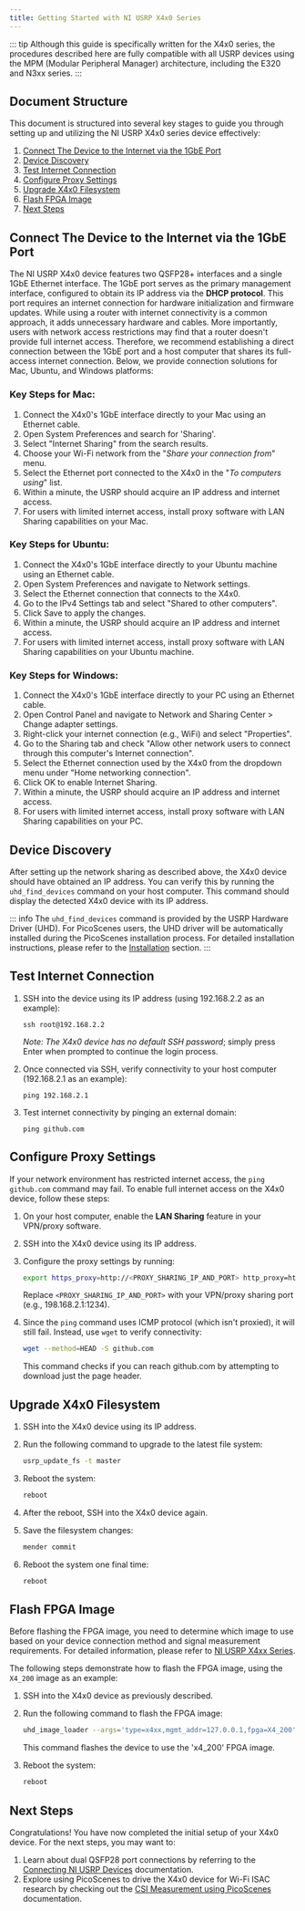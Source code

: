 ```yaml
---
title: Getting Started with NI USRP X4x0 Series
---
```

<CustomToc />

::: tip
Although this guide is specifically written for the X4x0 series, the procedures described here are fully compatible with all USRP devices using the MPM (Modular Peripheral Manager) architecture, including the E320 and N3xx series.
:::

## Document Structure

This document is structured into several key stages to guide you through setting up and utilizing the NI USRP X4x0 series device effectively:
1. [Connect The Device to the Internet via the 1GbE Port](#connect-the-device-to-the-internet-via-the-1gbe-port)
2. [Device Discovery](#device-discovery)
3. [Test Internet Connection](#test-internet-connection)
4. [Configure Proxy Settings](#configure-proxy-settings)
5. [Upgrade X4x0 Filesystem](#upgrade-x4x0-filesystem)
6. [Flash FPGA Image](#flash-fpga-image)
7. [Next Steps](#next-steps)

## Connect The Device to the Internet via the 1GbE Port

The NI USRP X4x0 device features two QSFP28+ interfaces and a single 1GbE Ethernet interface. The 1GbE port serves as the primary management interface, configured to obtain its IP address via the **DHCP protocol**. This port requires an internet connection for hardware initialization and firmware updates. While using a router with internet connectivity is a common approach, it adds unnecessary hardware and cables. More importantly, users with network access restrictions may find that a router doesn't provide full internet access. Therefore, we recommend establishing a direct connection between the 1GbE port and a host computer that shares its full-access internet connection. Below, we provide connection solutions for Mac, Ubuntu, and Windows platforms:

### Key Steps for Mac:
1. Connect the X4x0's 1GbE interface directly to your Mac using an Ethernet cable.
2. Open System Preferences and search for 'Sharing'.
3. Select "Internet Sharing" from the search results.
4. Choose your Wi-Fi network from the "*Share your connection from*" menu.
5. Select the Ethernet port connected to the X4x0 in the "*To computers using*" list.
6. Within a minute, the USRP should acquire an IP address and internet access.
7. For users with limited internet access, install proxy software with LAN Sharing capabilities on your Mac.

### Key Steps for Ubuntu:
1. Connect the X4x0's 1GbE interface directly to your Ubuntu machine using an Ethernet cable.
2. Open System Preferences and navigate to Network settings.
3. Select the Ethernet connection that connects to the X4x0.
4. Go to the IPv4 Settings tab and select "Shared to other computers".
5. Click Save to apply the changes.
6. Within a minute, the USRP should acquire an IP address and internet access.
7. For users with limited internet access, install proxy software with LAN Sharing capabilities on your Ubuntu machine.

### Key Steps for Windows:
1. Connect the X4x0's 1GbE interface directly to your PC using an Ethernet cable.
2. Open Control Panel and navigate to Network and Sharing Center > Change adapter settings.
3. Right-click your internet connection (e.g., WiFi) and select "Properties".
4. Go to the Sharing tab and check "Allow other network users to connect through this computer's Internet connection".
5. Select the Ethernet connection used by the X4x0 from the dropdown menu under "Home networking connection".
6. Click OK to enable Internet Sharing.
7. Within a minute, the USRP should acquire an IP address and internet access.
8. For users with limited internet access, install proxy software with LAN Sharing capabilities on your PC.

## Device Discovery

After setting up the network sharing as described above, the X4x0 device should have obtained an IP address. You can verify this by running the `uhd_find_devices` command on your host computer. This command should display the detected X4x0 device with its IP address.

::: info
The `uhd_find_devices` command is provided by the USRP Hardware Driver (UHD). For PicoScenes users, the UHD driver will be automatically installed during the PicoScenes installation process. For detailed installation instructions, please refer to the [Installation](../userManual/installation.md#picoscenes-software-installation) section.
:::

## Test Internet Connection

1. SSH into the device using its IP address (using 192.168.2.2 as an example):
   ```
   ssh root@192.168.2.2
   ```
   *Note: The X4x0 device has no default SSH password*; simply press Enter when prompted to continue the login process.

2. Once connected via SSH, verify connectivity to your host computer (192.168.2.1 as an example):
   ```
   ping 192.168.2.1
   ```

3. Test internet connectivity by pinging an external domain:
   ```
   ping github.com
   ```

## Configure Proxy Settings

If your network environment has restricted internet access, the `ping github.com` command may fail. To enable full internet access on the X4x0 device, follow these steps:

1. On your host computer, enable the **LAN Sharing** feature in your VPN/proxy software.

2. SSH into the X4x0 device using its IP address.

3. Configure the proxy settings by running:
   ```bash
   export https_proxy=http://<PROXY_SHARING_IP_AND_PORT> http_proxy=http://<PROXY_SHARING_IP_AND_PORT> all_proxy=socks5://<PROXY_SHARING_IP_AND_PORT>
   ```
   Replace `<PROXY_SHARING_IP_AND_PORT>` with your VPN/proxy sharing port (e.g., 198.168.2.1:1234).

4. Since the `ping` command uses ICMP protocol (which isn't proxied), it will still fail. Instead, use `wget` to verify connectivity:
   ```bash
   wget --method=HEAD -S github.com
   ```
   This command checks if you can reach github.com by attempting to download just the page header.

## Upgrade X4x0 Filesystem 

1. SSH into the X4x0 device using its IP address.

2. Run the following command to upgrade to the latest file system:
   ```bash
   usrp_update_fs -t master
   ```

3. Reboot the system:
   ```bash
   reboot
   ```

4. After the reboot, SSH into the X4x0 device again.

5. Save the filesystem changes:
   ```bash
   mender commit
   ```

6. Reboot the system one final time:
   ```bash
   reboot
   ```

## Flash FPGA Image

Before flashing the FPGA image, you need to determine which image to use based on your device connection method and signal measurement requirements. For detailed information, please refer to [NI USRP X4xx Series](connect-usrp#ni-usrp-x4xx-series). 

The following steps demonstrate how to flash the FPGA image, using the `X4_200` image as an example:

1. SSH into the X4x0 device as previously described.

2. Run the following command to flash the FPGA image:
    ```bash
    uhd_image_loader --args='type=x4xx,mgmt_addr=127.0.0.1,fpga=X4_200'
    ```
    This command flashes the device to use the 'x4_200' FPGA image.

3. Reboot the system:
    ```bash
    reboot
    ```

## Next Steps

Congratulations! You have now completed the initial setup of your X4x0 device. For the next steps, you may want to:

1. Learn about dual QSFP28 port connections by referring to the [Connecting NI USRP Devices](connect-usrp) documentation.
2. Explore using PicoScenes to drive the X4x0 device for Wi-Fi ISAC research by checking out the [CSI Measurement using PicoScenes](scenarios) documentation. 